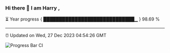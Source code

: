 ### Hi there 👋 I am Harry , 

⏳ Year progress { █████████████████████████████▁ } 98.69 %

---

⏰ Updated on Wed, 27 Dec 2023 04:54:26 GMT

![Progress Bar CI](https://github.com/duykhang68/duykhang68/workflows/Progress%20Bar%20CI/badge.svg)
